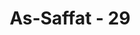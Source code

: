 ---
title: "As-Saffat - 29"
no: 29
arabic_no: ٢٩
ayah: قَالُوْا بَلْ لَّمْ تَكُوْنُوْا مُؤْمِنِيْنَۚ 
translation: "(Pemimpin-pemimpin) mereka menjawab, “(Tidak), bahkan kamulah yang tidak (mau) menjadi orang mukmin,"
tafsir: "Kemudian Allah menerangkan penolakan pemimpin mereka terhadap tuduhan tersebut. Para pemimpin itu menyatakan bahwa mereka tidak menyesatkan orang itu. Para pengikut sendirilah yang karena tabiatnya, menjadi kafir dan melakukan perbuatan syirik dan maksiat. Mereka mempersekutukan Allah dengan berhala dan patung dan berbuat macam-macam dosa yang menjadikan hatinya tertutup sehingga tidak lagi mengetahui jalan yang benar lagi baik.\n\nSelanjutnya pemimpin-pemimpin itu membantah bahwa mereka memiliki kekuasaan atas pengikut-pengikutnya itu, menyesatkan dan mengkafirkannya serta tidak pernah menghalangi mereka menentukan pilihan, mana perbuatan yang buruk dan mana perbuatan yang baik. Tetapi kecenderungan pengikut-pengikut itu sendiri yang menyebabkan mereka berbuat kekafiran dan kemaksiatan."
---